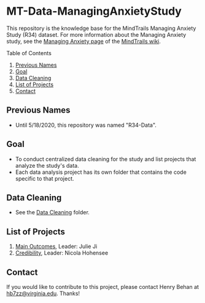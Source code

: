 # MT-Data-ManagingAnxietyStudy

This repository is the knowledge base for the MindTrails Managing Anxiety Study (R34) dataset. For more information about the Managing Anxiety study, see the [Managing Anxiety page](https://sites.google.com/a/virginia.edu/mindtrails-wiki/studies/managinganxiety) of the [MindTrails wiki](https://sites.google.com/a/virginia.edu/mindtrails-wiki/studies/managinganxiety).

Table of Contents
1. [Previous Names](#previous-names)
2. [Goal](#goal)
3. [Data Cleaning](#data-cleaning)
4. [List of Projects](#list-of-projects)
5. [Contact](#contact)

## Previous Names
- Until 5/18/2020, this repository was named "R34-Data".

## Goal
- To conduct centralized data cleaning for the study and list projects that analyze the study's data.
- Each data analysis project has its own folder that contains the code specific to that project.

## Data Cleaning
- See the [Data Cleaning](https://github.com/TeachmanLab/R34-Data/tree/master/Data%20Cleaning) folder.
  
## List of Projects
1. [Main Outcomes](https://github.com/TeachmanLab/R34-Data/tree/master/Main%20Outcomes), Leader: Julie Ji
2. [Credibility](https://github.com/TeachmanLab/R34-Data/tree/master/Credibility), Leader: Nicola Hohensee

## Contact
If you would like to contribute to this project, please contact Henry Behan at hb7zz@virginia.edu. Thanks!
